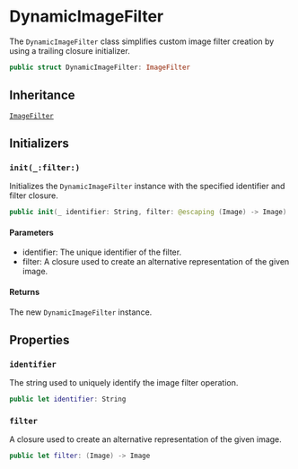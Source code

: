 # DynamicImageFilter

The `DynamicImageFilter` class simplifies custom image filter creation by using a trailing closure initializer.

``` swift
public struct DynamicImageFilter: ImageFilter 
```

## Inheritance

[`ImageFilter`](/ImageFilter)

## Initializers

### `init(_:filter:)`

Initializes the `DynamicImageFilter` instance with the specified identifier and filter closure.

``` swift
public init(_ identifier: String, filter: @escaping (Image) -> Image) 
```

#### Parameters

  - identifier: The unique identifier of the filter.
  - filter: A closure used to create an alternative representation of the given image.

#### Returns

The new `DynamicImageFilter` instance.

## Properties

### `identifier`

The string used to uniquely identify the image filter operation.

``` swift
public let identifier: String
```

### `filter`

A closure used to create an alternative representation of the given image.

``` swift
public let filter: (Image) -> Image
```
